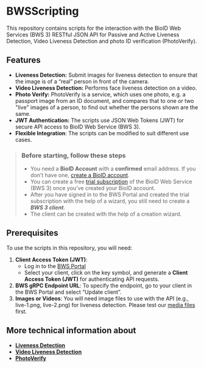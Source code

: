 # BWSScripting
This repository contains scripts for the interaction with the BioID Web Services (BWS 3) RESTful JSON API for Passive and Active Liveness Detection, Video Liveness Detection and photo ID verification (PhotoVerify).

## Features
- **Liveness Detection:** Submit images for liveness detection to ensure that the image is of a “real” person in front of the camera.
- **Video Liveness Detection:** Performs face liveness detection on a video.
- **Photo Verify:** PhotoVerify is a service, which uses one photo, e.g. a passport image from an ID document, and compares that to one or two "live" images of a person, to find out whether the persons shown are the same.
- **JWT Authentication:** The scripts use JSON Web Tokens (JWT) for secure API access to BioID Web Service (BWS 3).
- **Flexible Integration**: The scripts can be modified to suit different use cases.

> ### Before starting, follow these steps
>
> - You need a **BioID Account** with a **confirmed** email address. If you don’t have one, [create a BioID account][bioidaccountregister].
> - You can create a free [trial subscription][trial] of the BioID Web Service (BWS 3) once you've created your BioID account.
> - After you have signed in to the BWS Portal and created the trial subscription with the help of a wizard, you still need to create a ***BWS 3 client***.
> - The client can be created with the help of a creation wizard.

## Prerequisites
To use the scripts in this repository, you will need:
1. **Client Access Token (JWT)**:
   - Log in to the [BWS Portal][bwsportal]
   - Select your client, click on the key symbol, and generate a **Client Access Token (JWT)** for authenticating API requests.
3. **BWS gRPC Endpoint URL**: To specify the endpoint, go to your client in the BWS Portal and select “Update client”. 
4. **Images or Videos**: You will need image files to use with the API (e.g., live-1.png, live-2.png) for liveness detection. Please test our [media files](./media) first.

## More technical information about
- [**Liveness Detection**][liveness]
- [**Video Liveness Detection**][videoliveness]
- [**PhotoVerify**][photoverify]

[bioidaccountregister]: https://account.bioid.com/Account/Register "Register a BioID account"
[trial]: https://bwsportal.bioid.com/ "Create a free trial subscription"
[bwsportal]: https://bwsportal.bioid.com "BWS Portal"
[liveness]: https://developer.bioid.com/bws/restful/livenessdetection/ "Presentation attack detection."
[photoverify]: https://developer.bioid.com/bws/restful/photoverify/ "PhotoVerify"
[videoliveness]: https://developer.bioid.com/bws/restful/videolivenessdetection/ "Presentation attack detection in videos."
